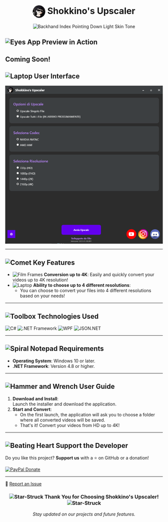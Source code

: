 <div align="center">

# <img src="https://github.com/Shokkino-s-Upscaler-v2/Shokkino-UpscalerV2/blob/main/icon/upscale_icon.png" alt="App Icon" width="40" height="40" style="vertical-align:middle;"> **Shokkino's Upscaler**

<img src="https://raw.githubusercontent.com/Tarikul-Islam-Anik/Animated-Fluent-Emojis/master/Emojis/Hand%20gestures/Backhand%20Index%20Pointing%20Down%20Light%20Skin%20Tone.png" alt="Backhand Index Pointing Down Light Skin Tone" width="35" height="35" />

</div>

## <img src="https://raw.githubusercontent.com/Tarikul-Islam-Anik/Animated-Fluent-Emojis/master/Emojis/Hand%20gestures/Eyes.png" alt="Eyes" width="45" height="45" /> **App Preview in Action**

## Coming Soon!

## <img src="https://raw.githubusercontent.com/Tarikul-Islam-Anik/Animated-Fluent-Emojis/master/Emojis/Objects/Laptop.png" alt="Laptop" width="25" height="25" /> **User Interface**

![App Interface](https://github.com/Shokkino-s-Upscaler-v2/Shokkino-UpscalerV2/blob/main/interfaccia.png)  

---

## <img src="https://raw.githubusercontent.com/Tarikul-Islam-Anik/Animated-Fluent-Emojis/master/Emojis/Travel%20and%20places/Comet.png" alt="Comet" width="35" height="35" /> **Key Features**

- <img src="https://raw.githubusercontent.com/Tarikul-Islam-Anik/Animated-Fluent-Emojis/master/Emojis/Objects/Film%20Frames.png" alt="Film Frames" width="25" height="25" /> **Conversion up to 4K**: Easily and quickly convert your videos up to 4K resolution!  
- <img src="https://raw.githubusercontent.com/Tarikul-Islam-Anik/Animated-Fluent-Emojis/master/Emojis/Objects/Laptop.png" alt="Laptop" width="25" height="25" /> **Ability to choose up to 4 different resolutions**:  
  - You can choose to convert your files into 4 different resolutions based on your needs!  
---

## <img src="https://raw.githubusercontent.com/Tarikul-Islam-Anik/Animated-Fluent-Emojis/master/Emojis/Objects/Toolbox.png" alt="Toolbox" width="35" height="35" /> **Technologies Used**

![C#](https://img.shields.io/badge/-C%23-239120?logo=c-sharp&logoColor=white&style=for-the-badge)
![.NET Framework](https://img.shields.io/badge/-DotNET-512BD4?logo=.net&logoColor=white&style=for-the-badge)
![WPF](https://img.shields.io/badge/-WPF-6A5ACD?logo=windows&logoColor=white&style=for-the-badge)
![JSON.NET](https://img.shields.io/badge/-Newtonsoft%20JSON-000000?logo=json&logoColor=white&style=for-the-badge)

---

## <img src="https://raw.githubusercontent.com/Tarikul-Islam-Anik/Animated-Fluent-Emojis/master/Emojis/Objects/Spiral%20Notepad.png" alt="Spiral Notepad" width="35" height="35" /> **Requirements**

- **Operating System**: Windows 10 or later.  
- **.NET Framework**: Version 4.8 or higher.  
---

## <img src="https://raw.githubusercontent.com/Tarikul-Islam-Anik/Animated-Fluent-Emojis/master/Emojis/Objects/Hammer%20and%20Wrench.png" alt="Hammer and Wrench" width="35" height="35" /> **User Guide**

1. **Download and Install**:  
   Launch the installer and download the application.  
2. **Start and Convert**:  
   - On the first launch, the application will ask you to choose a folder where all converted videos will be saved.  
   - That's it! Convert your videos from HD up to 4K!  
---

## <img src="https://raw.githubusercontent.com/Tarikul-Islam-Anik/Animated-Fluent-Emojis/master/Emojis/Smilies/Beating%20Heart.png" alt="Beating Heart" width="25" height="25" /> **Support the Developer**

Do you like this project? **Support us** with a ⭐ on GitHub or a donation!  

 [![PayPal Donate](https://img.shields.io/badge/Donate-PayPal-blue.svg?style=for-the-badge&logo=paypal)](https://paypal.me/CallMeElio)

---


🐛 [Report an Issue](https://github.com/ImElio/Shokkino-UpscalerV2/issues)


<div align="center">

### <img src="https://raw.githubusercontent.com/Tarikul-Islam-Anik/Animated-Fluent-Emojis/master/Emojis/Smilies/Star-Struck.png" alt="Star-Struck" width="25" height="25" /> **Thank You for Choosing Shokkino's Upscaler!** <img src="https://raw.githubusercontent.com/Tarikul-Islam-Anik/Animated-Fluent-Emojis/master/Emojis/Smilies/Star-Struck.png" alt="Star-Struck" width="25" height="25" />

_Stay updated on our projects and future features._

</div>
